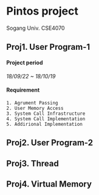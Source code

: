 Pintos project
=====================

Sogang Univ. CSE4070

## Proj1. User Program-1

#### Project period

*18/09/22 ~ 18/10/19*

#### Requirement

```
1. Agrument Passing
2. User Memory Access
3. System Call Infrastructure
4. System Call Implementation
5. Addirional Implementation
```

## Proj2. User Program-2
## Proj3. Thread
## Proj4. Virtual Memory
